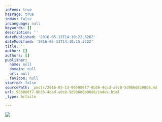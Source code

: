 ```yaml
---
inFeed: true
hasPage: true
inNav: false
inLanguage: null
keywords: []
description: ''
datePublished: '2016-05-13T14:10:22.326Z'
dateModified: '2016-05-13T14:10:15.322Z'
title: ''
author: []
authors: []
publisher:
  name: null
  domain: null
  url: null
  favicon: null
starred: false
sourcePath: _posts/2016-05-13-965080f7-0b36-4dad-a0c0-5d986d8b90d8.md
url: 965080f7-0b36-4dad-a0c0-5d986d8b90d8/index.html
_type: Article

---
```

![](https://the-grid-user-content.s3-us-west-2.amazonaws.com/fe8c41b2-6774-4bb2-b401-543ef60bd830.jpg)